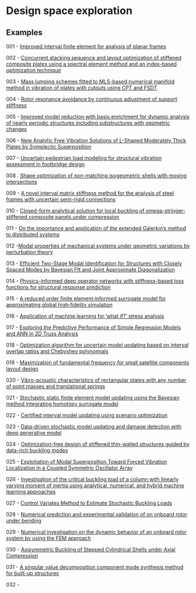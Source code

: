 # Design space exploration

## Examples

001 - [Improved interval finite element for analysis of planar frames](https://doi.org/10.1016/j.compstruc.2023.107161)

002 -  [Concurrent stacking sequence and layout optimization of stiffened composite plates using a spectral element method and an index-based optimization technique](https://doi.org/10.1016/j.compstruct.2023.117698)

003 - [Mass lumping schemes fitted to MLS-based numerical manifold method in vibration of plates with cutouts using CPT and FSDT](https://doi.org/10.1016/j.compstruct.2023.117815)

004 - [Rotor resonance avoidance by continuous adjustment of support stiffness](https://doi.org/10.1016/j.ijmecsci.2024.109092)

005 - [Improved model reduction with basis enrichment for dynamic analysis of nearly periodic structures including substructures with geometric changes](https://doi.org/10.1016/j.cam.2024.115844)

006 - [New Analytic Free Vibration Solutions of L-Shaped Moderately Thick Plates by Symplectic Superposition](https://doi.org/10.1142/S0219455424502572)

007 - [Uncertain pedestrian load modeling for structural vibration assessment in footbridge design](https://doi.org/10.1016/j.engstruct.2024.118070)

008 . [Shape optimization of non-matching isogeometric shells with moving intersections](https://arxiv.org/abs/2407.00185)

009 - [A novel interval matrix stiffness method for the analysis of steel frames with uncertain semi-rigid connections](https://doi.org/10.1016/j.advengsoft.2024.103629)

010 - [Closed-form analytical solution for local buckling of omega-stringer-stiffened composite panels under compression](https://doi.org/10.1016/j.compstruct.2024.118716)

011 - [On the importance and application of the extended Galerkin’s method to distributed systems](http://dx.doi.org/10.1177/03064190241298202)

012 -[Modal properties of mechanical systems under geometric variations by perturbation theory](https://doi.org/10.1016/j.jsv.2025.118942)

013 - [Efficient Two-Stage Modal Identification for Structures with Closely Spaced Modes by Bayesian Fft and Joint Approximate Diagonalization](http://dx.doi.org/10.2139/ssrn.4956434)

014 - [Physics-informed deep operator networks with stiffness-based loss functions for structural response prediction](https://doi.org/10.1016/j.engappai.2025.110097)

015 - [A reduced order finite element‑informed surrogate model for approximating global high‑fidelity simulation](https://doi.org/10.1007/s00158-024-03935-3)

016 - [Application of machine learning for,‘what if?’ stress analysis](https://doi.org/10.1177/03093247241293499)

017 -  [Exploring the Predictive Performance of Simple Regression Models and ANN in 2D Truss Analysis](https://doi.org/10.1007/978-3-031-69626-8_123)

018 - [Optimization algorithm for uncertain model updating based on interval overlap ratios and Chebyshev polynomials](https://doi.org/10.1016/j.apm.2024.115864)

019 - [Maximization of fundamental frequency for small satellite components layout design](https://doi.org/10.1016/j.asr.2024.11.079)

020 - [Vibro-acoustic characteristics of rectangular plates with any number of point masses and translational springs](https://doi.org/10.1177/10775463241281766)

021 - [Stochastic static finite element model updating using the Bayesian method integrating homotopy surrogate model](https://doi.org/10.1016/j.compstruc.2025.107769)

022 - [Certified interval model updating using scenario optimization](https://doi.org/10.2514/1.J064161)

023 - [Data-driven stochastic model updating and damage detection with deep generative model](https://doi.org/10.1016/j.ymssp.2025.112743)

024 - [Optimization-free design of stiffened thin-walled structures guided by data-rich buckling modes](https://doi.org/10.1016/j.ast.2024.109287)

025 - [Exploitation of Modal Superposition Toward Forced Vibration Localization in a Coupled Symmetric Oscillator Array](https://doi.org/10.3390/s25103106)

026 - [Investigation of the critical buckling load of a column with linearly varying moment of inertia using analytical, numerical, and hybrid machine learning approaches](https://doi.org/10.1177/03093247251337987)

027 - [Control Variates Method to Estimate Stochastic Buckling Loads](https://doi.org/10.1002/nme.70070)

028 - [Numerical prediction and experimental validation of on onboard rotor under bending](https://doi.org/10.1007/s11012-021-01392-6)

029 - [Numerical investigation on the dynamic behavior of an onboard rotor system by using the FEM approach](https://doi.org/10.1007/s40430-016-0640-5)

030 -  [Axisymmetric Buckling of Stepped Cylindrical Shells under Axial Compression](https://doi.org/10.1016/j.tws.2025.113836)

031 - [A singular value decomposition component mode synthesis method for built-up structures](https://doi.org/10.1016/j.tws.2025.113826)

032 - 
